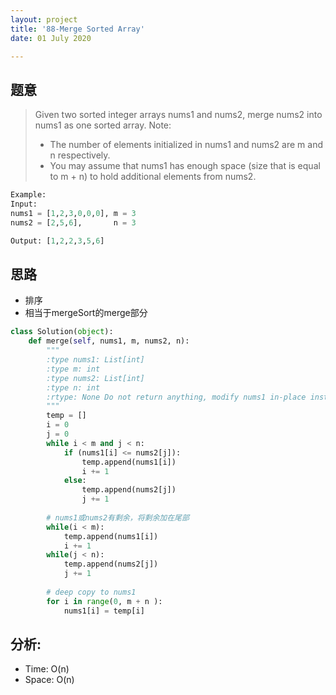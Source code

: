 ```yaml
---
layout: project
title: '88-Merge Sorted Array'
date: 01 July 2020

---
```

## 题意
> Given two sorted integer arrays nums1 and nums2, merge nums2 into nums1 as one sorted array.
> Note:
> - The number of elements initialized in nums1 and nums2 are m and n respectively.
> - You may assume that nums1 has enough space (size that is equal to m + n) to hold additional elements from nums2.

~~~python
Example:
Input:
nums1 = [1,2,3,0,0,0], m = 3
nums2 = [2,5,6],       n = 3

Output: [1,2,2,3,5,6]
~~~

## 思路
- 排序
- 相当于mergeSort的merge部分

~~~python
class Solution(object):
    def merge(self, nums1, m, nums2, n):
        """
        :type nums1: List[int]
        :type m: int
        :type nums2: List[int]
        :type n: int
        :rtype: None Do not return anything, modify nums1 in-place instead.
        """
        temp = []
        i = 0
        j = 0
        while i < m and j < n:
            if (nums1[i] <= nums2[j]):
                temp.append(nums1[i])
                i += 1
            else:
                temp.append(nums2[j])
                j += 1
        
        # nums1或nums2有剩余，将剩余加在尾部
        while(i < m):
            temp.append(nums1[i])
            i += 1
        while(j < n):
            temp.append(nums2[j])
            j += 1
        
        # deep copy to nums1
        for i in range(0, m + n ):
            nums1[i] = temp[i]            
~~~

## 分析:
- Time: O(n) 
- Space: O(n) 
